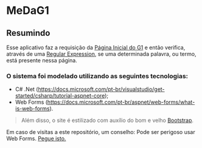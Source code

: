 # MeDaG1


## Resumindo
Esse aplicativo faz a requisição da <a target="_blank" href="https://g1.globo.com/">Página Inicial do G1</a> e então verifica, através de uma <a target="_blank" href="https://docs.microsoft.com/pt-br/dotnet/standard/base-types/regular-expressions">Regular Expression</a>, se uma determinada palavra, ou termo, está presente nessa página.

### O sistema foi modelado utilizando as seguintes tecnologias: 
 - C# .Net (<a target="_blank" href="https://docs.microsoft.com/pt-br/visualstudio/get-started/csharp/tutorial-aspnet-core?view=vs-2019">https://docs.microsoft.com/pt-br/visualstudio/get-started/csharp/tutorial-aspnet-core</a>);
 - Web Forms (<a target="_blank" href="https://docs.microsoft.com/pt-br/aspnet/web-forms/what-is-web-forms">https://docs.microsoft.com/pt-br/aspnet/web-forms/what-is-web-forms</a>).

> Além disso, o site é estilizado com auxílio do bom e velho <a target="_blank" href="https://getbootstrap.com/">Bootstrap</a>.


Em caso de visitas a este repositório, um conselho: Pode ser perigoso usar Web Forms. <a target="_blank" href="https://dotnet.microsoft.com/apps/aspnet/web-apps/blazor">Pegue isto.</a>
